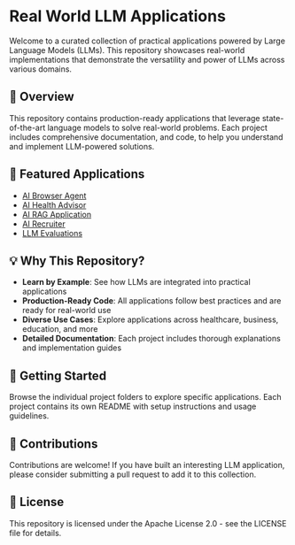 # Real World LLM Applications

Welcome to a curated collection of practical applications powered by Large Language Models (LLMs). This repository showcases real-world implementations that demonstrate the versatility and power of LLMs across various domains.

## 🌟 Overview

This repository contains production-ready applications that leverage state-of-the-art language models to solve real-world problems. Each project includes comprehensive documentation, and code, to help you understand and implement LLM-powered solutions.

## 🚀 Featured Applications

- [AI Browser Agent](/ai_browser_agent/)
- [AI Health Advisor](/ai_health_advisor_agent/)
- [AI RAG Application](/ai_basic_rag/)
- [AI Recruiter](/ai_recruiter/)
- [LLM Evaluations](/evals/)

## 💡 Why This Repository?

- **Learn by Example**: See how LLMs are integrated into practical applications
- **Production-Ready Code**: All applications follow best practices and are ready for real-world use
- **Diverse Use Cases**: Explore applications across healthcare, business, education, and more
- **Detailed Documentation**: Each project includes thorough explanations and implementation guides

## 🔧 Getting Started

Browse the individual project folders to explore specific applications. Each project contains its own README with setup instructions and usage guidelines.

## 🤝 Contributions

Contributions are welcome! If you have built an interesting LLM application, please consider submitting a pull request to add it to this collection.

## 📝 License

This repository is licensed under the Apache License 2.0 - see the LICENSE file for details.